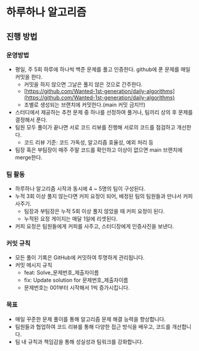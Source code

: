 # 하루하나 알고리즘

## 진행 방법

### 운영방법

- 평일, 주 5회 하루에 하나씩 백준 문제를 풀고 인증한다. github에 푼 문제를 매일 커밋을 한다.
    - 커밋을 하지 않으면 그날은 풀지 않은 것으로 간주한다.
    - [https://github.com/Wanted-1st-generation/daily-algorithms](https://github.com/Wanted-1st-generation/daily-algorithms)
    - 조별로 생성되는 브랜치에 커밋한다.(main 커밋 금지!!!)
- 스터디에서 제공하는 추천 문제 중 하나를 선정하여 풀거나, 팀끼리 상의 후 문제를 결정해서 푼다.
- 팀원 모두 풀이가 끝나면 서로 코드 리뷰를 진행해 서로의 코드를 점검하고 개선한다.
    - 코드 리뷰 기준: 코드 가독성, 알고리즘 효율성, 예외 처리 등
- 팀장 혹은 부팀장이 매주 주말 코드를 확인하고 이상이 없으면 main 브랜치에 merge한다.

### 팀 활동

- 하루하나 알고리즘 시작과 동시에 4 ~ 5명의 팀이 구성된다.
- 누적 3회 이상 풀지 않는다면 커피 요정이 되어, 배정된 팀의 팀원들과 만나서 커피 사주기.
    - 팀장과 부팀장은 누적 5회 이상 풀지 않았을 때 커피 요정이 된다.
    - 누적된 요정 게이지는 매달 1일에 리셋된다.
- 커피 요정은 팀원들에게 커피를 사주고, 스터디장에게 인증사진을 보낸다.

### 커밋 규칙

- 모든 풀이 기록은 GitHub에 커밋하여 투명하게 관리됩니다.
- 커밋 메시지 규칙
    - feat: Solve_문제번호_제출자이름
    - fix: Update solution for 문제번호_제출자이름
    - 문제번호는 001부터 시작해서 1씩 증가시킵니다.

### 목표

- 매일 꾸준한 문제 풀이를 통해 알고리즘 문제 해결 능력을 향상합니다.
- 팀원들과 협업하여 코드 리뷰를 통해 다양한 접근 방식을 배우고, 코드를 개선합니다.
- 팀 내 규칙과 책임감을 통해 성실성과 팀워크를 강화합니다.
